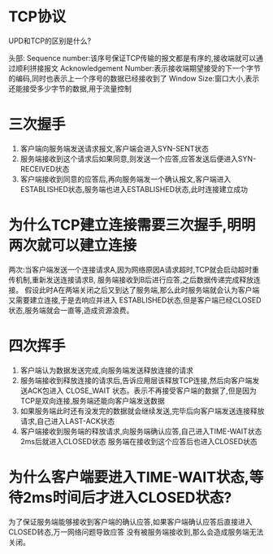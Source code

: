 # TCP协议
UPD和TCP的区别是什么?

头部:
    Sequence number:该序号保证TCP传输的报文都是有序的,接收端就可以通过顺利拼接报文
    Acknowledgement Number:表示接收端期望接受的下一个字节的编码,同时也表示上一个序号的数据已经接收到了
    Window Size:窗口大小,表示还能接受多少字节的数据,用于流量控制

# 三次握手
1. 客户端向服务端发送请求报文,客户端会进入SYN-SENT状态
2. 服务端接收到这个请求后如果同意,则发送一个应答,应答发送后便进入SYN-RECEIVED状态
3. 客户端接收到同意的应答后,再向服务端发一个确认报文,客户端进入ESTABLISHED状态,服务端也进入ESTABLISHED状态,此时连接建立成功

# 为什么TCP建立连接需要三次握手,明明两次就可以建立连接

两次:当客户端发送一个连接请求A,因为网络原因A请求超时,TCP就会启动超时重传机制,重新发送连接请求B,
服务端接收到B后进行应答,之后数据传递完成释放连接。
假设此时A在两端关闭之后又到达了服务端,那么此时服务端就会认为客户端又需要建立连接,于是去响应并进入
ESTABLISHED状态,但是客户端已经CLOSED状态,服务端就会一直等,造成资源浪费。

# 四次挥手
1. 客户端认为数据发送完成,向服务端发送释放连接的请求
2. 服务端接收到释放连接的请求后,告诉应用层该释放TCP连接,然后向客户端发送ACK包进入
CLOSE_WAIT 状态。表示不再接受客户端的数据了,但是因为TCP是双向连接,服务端还能向客户端发送数据
3. 如果服务端此时还有没发完的数据就会继续发送,完毕后向客户端发送连接释放请求,自己进入LAST-ACK状态
4. 客户端接收到服务端的释放请求,向服务端确认应答,自己进入TIME-WAIT状态 2ms后就进入CLOSED状态
服务端在接收到这个应答后也进入CLOSED状态


# 为什么客户端要进入TIME-WAIT状态,等待2ms时间后才进入CLOSED状态?
为了保证服务端能够接收到客户端的确认应答,如果客户端确认应答后直接进入CLOSED转态,万一网络问题导致应答
没有被服务端接收到,那么会造成服务端无法关闭。
